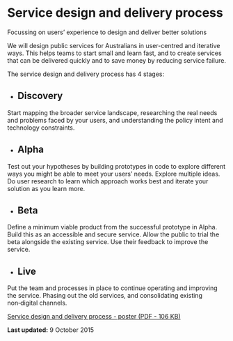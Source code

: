 Service design and delivery process 
======================

Focussing on users’ experience to design and deliver better solutions

We will design public services for Australians in user-centred and iterative ways. This helps teams to start small and learn fast, and to create services that can be delivered quickly and to save money by reducing service failure.

The service design and delivery process has 4 stages:

-  Discovery
   ---------
Start mapping the broader service landscape, researching the real needs and problems faced by your users, and understanding the policy intent and technology constraints.

-  Alpha
   -----
Test out your hypotheses by building prototypes in code to explore different ways you might be able to meet your users’ needs. Explore multiple ideas. Do user research to learn which approach works best and iterate your solution as you learn more.

-  Beta
   ----
Define a minimum viable product from the successful prototype in Alpha. Build this as an accessible and secure service. Allow the public to trial the beta alongside the existing service. Use their feedback to improve the service.

-  Live
   ----  
Put the team and processes in place to continue operating and improving the service. Phasing out the old services, and consolidating existing non‑digital channels.

[Service design and delivery process - poster (PDF - 106 KB)](http://www.dto.gov.au/sites/g/files/net586/f/DTOServiceDesignProcessPosterv3.pdf)

**Last updated:** 9 October 2015
